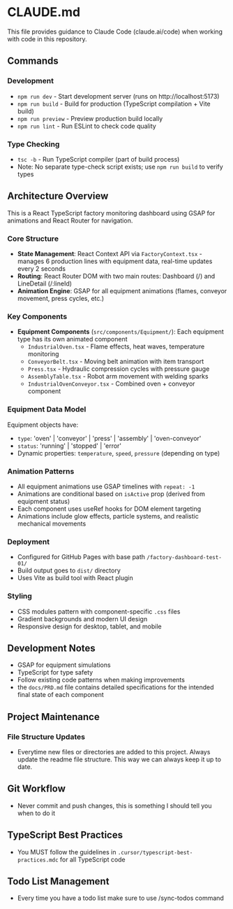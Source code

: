 # CLAUDE.md

This file provides guidance to Claude Code (claude.ai/code) when working with code in this repository.

## Commands

### Development
- `npm run dev` - Start development server (runs on http://localhost:5173)
- `npm run build` - Build for production (TypeScript compilation + Vite build)
- `npm run preview` - Preview production build locally
- `npm run lint` - Run ESLint to check code quality

### Type Checking
- `tsc -b` - Run TypeScript compiler (part of build process)
- Note: No separate type-check script exists; use `npm run build` to verify types

## Architecture Overview

This is a React TypeScript factory monitoring dashboard using GSAP for animations and React Router for navigation.

### Core Structure
- **State Management**: React Context API via `FactoryContext.tsx` - manages 6 production lines with equipment data, real-time updates every 2 seconds
- **Routing**: React Router DOM with two main routes: Dashboard (/) and LineDetail (/:lineId)
- **Animation Engine**: GSAP for all equipment animations (flames, conveyor movement, press cycles, etc.)

### Key Components
- **Equipment Components** (`src/components/Equipment/`): Each equipment type has its own animated component
  - `IndustrialOven.tsx` - Flame effects, heat waves, temperature monitoring
  - `ConveyorBelt.tsx` - Moving belt animation with item transport
  - `Press.tsx` - Hydraulic compression cycles with pressure gauge
  - `AssemblyTable.tsx` - Robot arm movement with welding sparks
  - `IndustrialOvenConveyor.tsx` - Combined oven + conveyor component

### Equipment Data Model
Equipment objects have:
- `type`: 'oven' | 'conveyor' | 'press' | 'assembly' | 'oven-conveyor'
- `status`: 'running' | 'stopped' | 'error'
- Dynamic properties: `temperature`, `speed`, `pressure` (depending on type)

### Animation Patterns
- All equipment animations use GSAP timelines with `repeat: -1`
- Animations are conditional based on `isActive` prop (derived from equipment status)
- Each component uses useRef hooks for DOM element targeting
- Animations include glow effects, particle systems, and realistic mechanical movements

### Deployment
- Configured for GitHub Pages with base path `/factory-dashboard-test-01/`
- Build output goes to `dist/` directory
- Uses Vite as build tool with React plugin

### Styling
- CSS modules pattern with component-specific `.css` files
- Gradient backgrounds and modern UI design
- Responsive design for desktop, tablet, and mobile

## Development Notes

- GSAP for equipment simulations
- TypeScript for type safety
- Follow existing code patterns when making improvements
- the `docs/PRD.md` file contains detailed specifications for the intended final state of each component

## Project Maintenance

### File Structure Updates
- Everytime new files or directories are added to this project. Always update the readme file structure. This way we can always keep it up to date.

## Git Workflow
- Never commit and push changes, this is something I should tell you when to do it

## TypeScript Best Practices
- You MUST follow the guidelines in `.cursor/typescript-best-practices.mdc` for all TypeScript code

## Todo List Management
- Every time you have a todo list make sure to use /sync-todos command